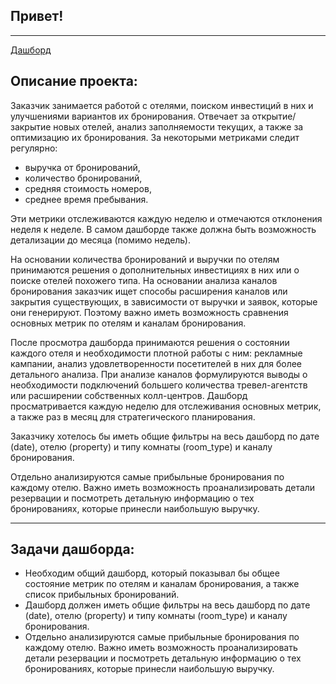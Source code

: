 ## **Привет!**

<hr>

[Дашборд](https://public.tableau.com/app/profile/roman.gryaznov/viz/HospitalityOverview_17361919144260/Dashboard1#1)

## **Описание проекта:**
Заказчик занимается работой с отелями, поиском инвестиций в них и улучшениями вариантов их бронирования. Отвечает за открытие/закрытие новых отелей, анализ заполняемости текущих, а также за оптимизацию их бронирования.
За некоторыми метриками следит регулярно:

- выручка от бронирований,
- количество бронирований,
- средняя стоимость номеров,
- среднее время пребывания.

Эти метрики отслеживаются каждую неделю и отмечаются отклонения неделя к неделе. В самом дашборде также должна быть возможность детализации до месяца (помимо недель).

На основании количества бронирований и выручки по отелям принимаются решения о дополнительных инвестициях в них или о поиске отелей похожего типа. На основании анализа каналов бронирования заказчик ищет способы расширения каналов или закрытия существующих, в зависимости от выручки и заявок, которые они генерируют. Поэтому важно иметь возможность сравнения основных метрик по отелям и каналам бронирования.

После просмотра дашборда принимаются решения о состоянии каждого отеля и необходимости плотной работы с ним: рекламные кампании, анализ удовлетворенности посетителей в них для более детального анализа. При анализе каналов формулируются выводы о необходимости подключений большего количества тревел-агентств или расширении собственных колл-центров.
Дашборд просматривается каждую неделю для отслеживания основных метрик, а также раз в месяц для стратегического планирования.

Заказчику хотелось бы иметь общие фильтры на весь дашборд по дате (date), отелю (property) и типу комнаты (room_type) и каналу бронирования.

Отдельно анализируются самые прибыльные бронирования по каждому отелю. Важно иметь возможность проанализировать детали резервации и посмотреть детальную информацию о тех бронированиях, которые принесли наибольшую выручку.

<hr>

## **Задачи дашборда:**

- Необходим общий дашборд, который показывал бы общее состояние метрик по отелям и каналам бронирования, а также список прибыльных бронирований.
- Дашборд должен иметь общие фильтры на весь дашборд по дате (date), отелю (property) и типу комнаты (room_type) и каналу бронирования.
- Отдельно анализируются самые прибыльные бронирования по каждому отелю. Важно иметь возможность проанализировать детали резервации и посмотреть детальную информацию о тех бронированиях, которые принесли наибольшую выручку.

